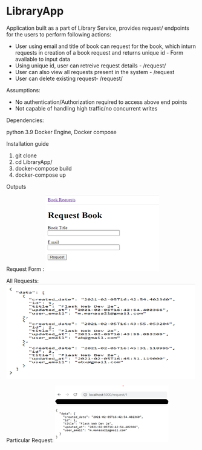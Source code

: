 # LibraryApp

Application built as a part of Library Service, provides request/ endpoints for the users to perform following actions:
- User using email and title of book can request for the book, which inturn requests in creation of a book request and returns unique id - Form available to input data
- Using unique id, user can retreive request details - /request/<id>
- User can also view all requests present in the system - /request
- User can delete existing request- /request/<id>

Assumptions:
- No authentication/Authorization required to access above end points
- Not capable of handling high traffic/no concurrent writes


Dependencies:

python 3.9
Docker Engine, Docker compose


Installation guide

1. git clone
2. cd LibraryApp/
3. docker-compose build
4. docker-compose up

Outputs


Request Form : 
<img src="https://github.com/manasashanubhogue/LibraryApp/blob/main/app/static/Request%20Form.png" width="300" height="200">

All Requests:
<img src="https://github.com/manasashanubhogue/LibraryApp/blob/main/app/static/all_requests.png" width="500" height="250">

Particular Request:
<img src="https://github.com/manasashanubhogue/LibraryApp/blob/main/app/static/particular_request.png" width="300" height="150">
